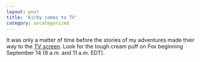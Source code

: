 ```yaml
---
layout: post
title: 'Kirby comes to TV'
category: uncategorized
---
```


It was only a matter of time before the stories of my adventures made their way to the <a href="http://www.cnn.com/2002/SHOWBIZ/TV/09/10/apontv.nintendostar.ap/index.html">TV screen</a>.  Look for the tough cream puff on Fox beginning September 14 (9 a.m. and 11 a.m. EDT).
